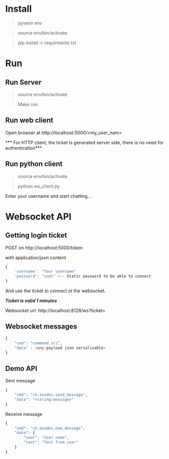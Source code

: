 Install
=======

> pyvenv env

> source env/bin/activate

> pip install -r requirments.txt


Run
====


Run Server
----------

> source env/bin/activate

> Make run


Run web client
--------------

Open browser at http://localhost:5000/<my_user_nam>


*** For HTTP client, the ticket is generated server side, there is no need for authentication***


Run python client
-----------------

> source env/bin/activate

> python ws_client.py

Enter your username and start chatting...


Websocket API
==============

Getting login ticket
--------------------

POST on http://localhost:5000/token

with application/json content

```javascript
{
	'username': "Your username"
	'password': "cool" <-- Static password to be able to connect
}
```

And use the ticket to connect ot the websocket.

***Ticket is valid 1 minutes***

Websocket url: http://localhost:8128/ws?ticket=<login-ticket>


Websocket messages
------------------

```javascript
{
	"cmd": "command_uri",
	"data" : <any:payload json serializable>
}
```


Demo API
--------


Sent message

```javascript
{
	"cmd": "ch.exodoc.send_message",
	"data": "<string:message>"
}
```

Receive message

```javascript
{
	"cmd": "ch.exodoc.new_message",
	"data": {
		"user": "User name",
		"text": "Text from user"
	}
}
```
